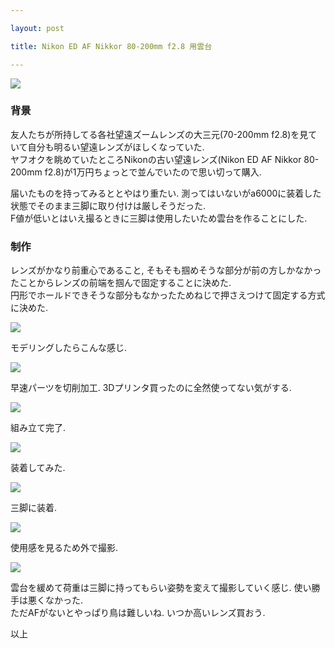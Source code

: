 ```yaml
---

layout: post

title: Nikon ED AF Nikkor 80-200mm f2.8 用雲台

---
```


<img src="https://gakuseishitsu.github.io/images/nikon_lenz_mount/nikon_mount1.JPG">

### 背景
友人たちが所持してる各社望遠ズームレンズの大三元(70-200mm f2.8)を見ていて自分も明るい望遠レンズがほしくなっていた.  
ヤフオクを眺めていたところNikonの古い望遠レンズ(Nikon ED AF Nikkor 80-200mm f2.8)が1万円ちょっとで並んでいたので思い切って購入.  

届いたものを持ってみるととやはり重たい. 測ってはいないがa6000に装着した状態でそのまま三脚に取り付けは厳しそうだった.  
F値が低いとはいえ撮るときに三脚は使用したいため雲台を作ることにした.  


### 制作
レンズがかなり前重心であること, そもそも掴めそうな部分が前の方しかなかったことからレンズの前端を掴んで固定することに決めた.  
円形でホールドできそうな部分もなかったためねじで押さえつけて固定する方式に決めた.  

<img src="https://gakuseishitsu.github.io/images/nikon_lenz_mount/nikon_mount2.JPG">

モデリングしたらこんな感じ.  

<img src="https://gakuseishitsu.github.io/images/nikon_lenz_mount/nikon_mount3.JPG">

早速パーツを切削加工. 3Dプリンタ買ったのに全然使ってない気がする.  

<img src="https://gakuseishitsu.github.io/images/nikon_lenz_mount/nikon_mount4.JPG">

組み立て完了.  

<img src="https://gakuseishitsu.github.io/images/nikon_lenz_mount/nikon_mount5.JPG">

装着してみた.  

<img src="https://gakuseishitsu.github.io/images/nikon_lenz_mount/nikon_mount6.JPG">

三脚に装着.  

<img src="https://gakuseishitsu.github.io/images/nikon_lenz_mount/nikon_mount7.JPG">

使用感を見るため外で撮影.  

<img src="https://gakuseishitsu.github.io/images/nikon_lenz_mount/nikon_mount8.JPG">

雲台を緩めて荷重は三脚に持ってもらい姿勢を変えて撮影していく感じ. 使い勝手は悪くなかった.  
ただAFがないとやっぱり鳥は難しいね. いつか高いレンズ買おう.  

以上  